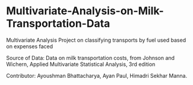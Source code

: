 # Multivariate-Analysis-on-Milk-Transportation-Data
Multivariate Analysis Project on classifying transports by fuel used based on expenses faced

Source of Data: Data on milk transportation costs, from Johnson and Wichern, Applied Multivariate Statistical Analysis, 3rd edition

Contributor: Ayoushman Bhattacharya, Ayan Paul, Himadri Sekhar Manna.

